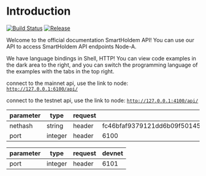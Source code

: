 # Introduction

[![Build Status](https://travis-ci.org/smartholdem/api-doc.svg?branch=master)](https://travis-ci.org/smartholdem/api-doc)
[![Release](https://img.shields.io/github/release/smartholdem/api-doc.svg)](https://github.com/smartholdem/api-doc/releases/latest)

Welcome to the official documentation SmartHoldem API! You can use our API to access SmartHoldem API endpoints Node-A.

We have language bindings in Shell, HTTP!
You can view code examples in the dark area to the right,
and you can switch the programming language of the examples with the tabs in the top right.


connect to the mainnet api, use the link to node: <code>http://127.0.0.1:6100/api/</code>

connect to the testnet api, use the link to node: <code>http://127.0.0.1:4100/api/</code>

parameter | type | request | mainnet
--------- | ------- | ----------- | -----------
nethash | string | header | fc46bfaf9379121dd6b09f5014595c7b7bd52a0a6d57c5aff790b42a73c76da7
port | integer | header | 6100


parameter | type | request | devnet
--------- | ------- | ----------- | -----------
port | integer | header | 6101

